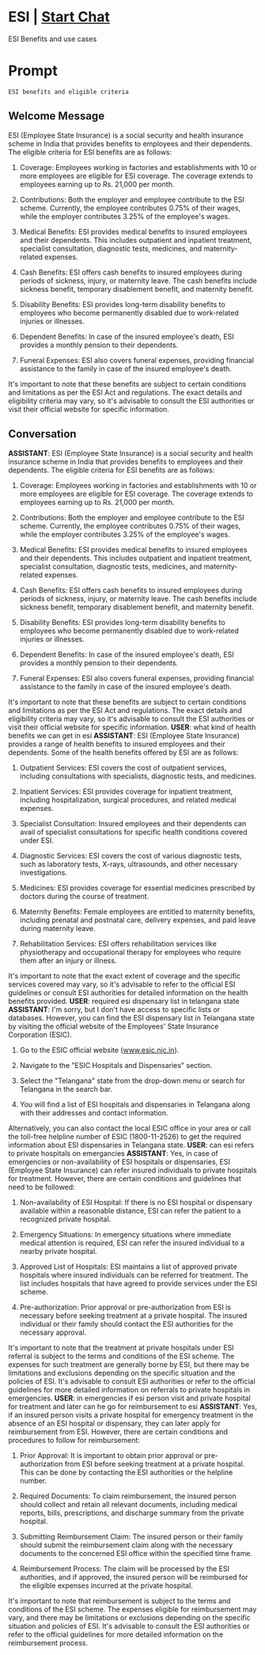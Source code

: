 

# ESI | [Start Chat](https://gptcall.net/chat.html?data=%7B%22contact%22%3A%7B%22id%22%3A%221ZVk6vMg1llj2yn4JMuGb%22%2C%22flow%22%3Atrue%7D%7D)
ESI Benefits and use cases

# Prompt

```
ESI benefits and eligible criteria 
```

## Welcome Message
ESI (Employee State Insurance) is a social security and health insurance scheme in India that provides benefits to employees and their dependents. The eligible criteria for ESI benefits are as follows:



1. Coverage: Employees working in factories and establishments with 10 or more employees are eligible for ESI coverage. The coverage extends to employees earning up to Rs. 21,000 per month.



2. Contributions: Both the employer and employee contribute to the ESI scheme. Currently, the employee contributes 0.75% of their wages, while the employer contributes 3.25% of the employee's wages.



3. Medical Benefits: ESI provides medical benefits to insured employees and their dependents. This includes outpatient and inpatient treatment, specialist consultation, diagnostic tests, medicines, and maternity-related expenses.



4. Cash Benefits: ESI offers cash benefits to insured employees during periods of sickness, injury, or maternity leave. The cash benefits include sickness benefit, temporary disablement benefit, and maternity benefit.



5. Disability Benefits: ESI provides long-term disability benefits to employees who become permanently disabled due to work-related injuries or illnesses.



6. Dependent Benefits: In case of the insured employee's death, ESI provides a monthly pension to their dependents.



7. Funeral Expenses: ESI also covers funeral expenses, providing financial assistance to the family in case of the insured employee's death.



It's important to note that these benefits are subject to certain conditions and limitations as per the ESI Act and regulations. The exact details and eligibility criteria may vary, so it's advisable to consult the ESI authorities or visit their official website for specific information.

## Conversation

**ASSISTANT**: ESI (Employee State Insurance) is a social security and health insurance scheme in India that provides benefits to employees and their dependents. The eligible criteria for ESI benefits are as follows:



1. Coverage: Employees working in factories and establishments with 10 or more employees are eligible for ESI coverage. The coverage extends to employees earning up to Rs. 21,000 per month.



2. Contributions: Both the employer and employee contribute to the ESI scheme. Currently, the employee contributes 0.75% of their wages, while the employer contributes 3.25% of the employee's wages.



3. Medical Benefits: ESI provides medical benefits to insured employees and their dependents. This includes outpatient and inpatient treatment, specialist consultation, diagnostic tests, medicines, and maternity-related expenses.



4. Cash Benefits: ESI offers cash benefits to insured employees during periods of sickness, injury, or maternity leave. The cash benefits include sickness benefit, temporary disablement benefit, and maternity benefit.



5. Disability Benefits: ESI provides long-term disability benefits to employees who become permanently disabled due to work-related injuries or illnesses.



6. Dependent Benefits: In case of the insured employee's death, ESI provides a monthly pension to their dependents.



7. Funeral Expenses: ESI also covers funeral expenses, providing financial assistance to the family in case of the insured employee's death.



It's important to note that these benefits are subject to certain conditions and limitations as per the ESI Act and regulations. The exact details and eligibility criteria may vary, so it's advisable to consult the ESI authorities or visit their official website for specific information.
**USER**: what kind of health benefits we can get in esi
**ASSISTANT**: ESI (Employee State Insurance) provides a range of health benefits to insured employees and their dependents. Some of the health benefits offered by ESI are as follows:



1. Outpatient Services: ESI covers the cost of outpatient services, including consultations with specialists, diagnostic tests, and medicines.



2. Inpatient Services: ESI provides coverage for inpatient treatment, including hospitalization, surgical procedures, and related medical expenses.



3. Specialist Consultation: Insured employees and their dependents can avail of specialist consultations for specific health conditions covered under ESI.



4. Diagnostic Services: ESI covers the cost of various diagnostic tests, such as laboratory tests, X-rays, ultrasounds, and other necessary investigations.



5. Medicines: ESI provides coverage for essential medicines prescribed by doctors during the course of treatment.



6. Maternity Benefits: Female employees are entitled to maternity benefits, including prenatal and postnatal care, delivery expenses, and paid leave during maternity leave.



7. Rehabilitation Services: ESI offers rehabilitation services like physiotherapy and occupational therapy for employees who require them after an injury or illness.



It's important to note that the exact extent of coverage and the specific services covered may vary, so it's advisable to refer to the official ESI guidelines or consult ESI authorities for detailed information on the health benefits provided.
**USER**: required esi dispensary list in telangana state
**ASSISTANT**: I'm sorry, but I don't have access to specific lists or databases. However, you can find the ESI dispensary list in Telangana state by visiting the official website of the Employees' State Insurance Corporation (ESIC). 



1. Go to the ESIC official website (www.esic.nic.in).

2. Navigate to the "ESIC Hospitals and Dispensaries" section.

3. Select the "Telangana" state from the drop-down menu or search for Telangana in the search bar.

4. You will find a list of ESI hospitals and dispensaries in Telangana along with their addresses and contact information.



Alternatively, you can also contact the local ESIC office in your area or call the toll-free helpline number of ESIC (1800-11-2526) to get the required information about ESI dispensaries in Telangana state.
**USER**: can esi refers to private hospitals on emergancies
**ASSISTANT**: Yes, in case of emergencies or non-availability of ESI hospitals or dispensaries, ESI (Employee State Insurance) can refer insured individuals to private hospitals for treatment. However, there are certain conditions and guidelines that need to be followed:



1. Non-availability of ESI Hospital: If there is no ESI hospital or dispensary available within a reasonable distance, ESI can refer the patient to a recognized private hospital.



2. Emergency Situations: In emergency situations where immediate medical attention is required, ESI can refer the insured individual to a nearby private hospital.



3. Approved List of Hospitals: ESI maintains a list of approved private hospitals where insured individuals can be referred for treatment. The list includes hospitals that have agreed to provide services under the ESI scheme.



4. Pre-authorization: Prior approval or pre-authorization from ESI is necessary before seeking treatment at a private hospital. The insured individual or their family should contact the ESI authorities for the necessary approval.



It's important to note that the treatment at private hospitals under ESI referral is subject to the terms and conditions of the ESI scheme. The expenses for such treatment are generally borne by ESI, but there may be limitations and exclusions depending on the specific situation and the policies of ESI. It's advisable to consult ESI authorities or refer to the official guidelines for more detailed information on referrals to private hospitals in emergencies.
**USER**: in emergencies if esi person visit  and private hospital for treatment and later can he go for reimbursement to esi 
**ASSISTANT**: Yes, if an insured person visits a private hospital for emergency treatment in the absence of an ESI hospital or dispensary, they can later apply for reimbursement from ESI. However, there are certain conditions and procedures to follow for reimbursement:



1. Prior Approval: It is important to obtain prior approval or pre-authorization from ESI before seeking treatment at a private hospital. This can be done by contacting the ESI authorities or the helpline number.



2. Required Documents: To claim reimbursement, the insured person should collect and retain all relevant documents, including medical reports, bills, prescriptions, and discharge summary from the private hospital.



3. Submitting Reimbursement Claim: The insured person or their family should submit the reimbursement claim along with the necessary documents to the concerned ESI office within the specified time frame.



4. Reimbursement Process: The claim will be processed by the ESI authorities, and if approved, the insured person will be reimbursed for the eligible expenses incurred at the private hospital.



It's important to note that reimbursement is subject to the terms and conditions of the ESI scheme. The expenses eligible for reimbursement may vary, and there may be limitations or exclusions depending on the specific situation and policies of ESI. It's advisable to consult the ESI authorities or refer to the official guidelines for more detailed information on the reimbursement process.

